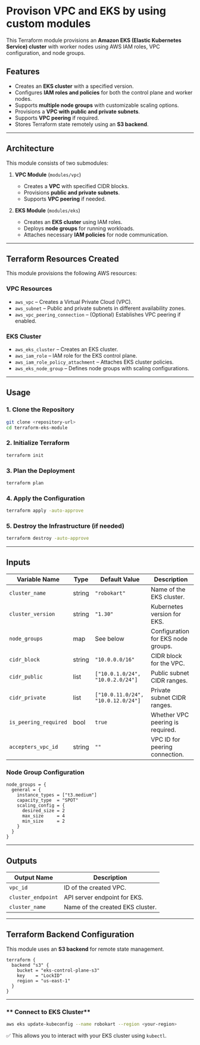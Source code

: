 
# Provison VPC and EKS by using custom modules

This Terraform module provisions an **Amazon EKS (Elastic Kubernetes Service) cluster** with worker nodes using AWS IAM roles, VPC configuration, and node groups.

## Features

- Creates an **EKS cluster** with a specified version.
- Configures **IAM roles and policies** for both the control plane and worker nodes.
- Supports **multiple node groups** with customizable scaling options.
- Provisions a **VPC with public and private subnets**.
- Supports **VPC peering** if required.
- Stores Terraform state remotely using an **S3 backend**.

---

## Architecture

This module consists of two submodules:

1. **VPC Module** (`modules/vpc`)
   - Creates a **VPC** with specified CIDR blocks.
   - Provisions **public and private subnets**.
   - Supports **VPC peering** if needed.

2. **EKS Module** (`modules/eks`)
   - Creates an **EKS cluster** using IAM roles.
   - Deploys **node groups** for running workloads.
   - Attaches necessary **IAM policies** for node communication.

---

## Terraform Resources Created

This module provisions the following AWS resources:

### **VPC Resources**
- `aws_vpc` – Creates a Virtual Private Cloud (VPC).
- `aws_subnet` – Public and private subnets in different availability zones.
- `aws_vpc_peering_connection` – (Optional) Establishes VPC peering if enabled.

### **EKS Cluster**
- `aws_eks_cluster` – Creates an EKS cluster.
- `aws_iam_role` – IAM role for the EKS control plane.
- `aws_iam_role_policy_attachment` – Attaches EKS cluster policies.
- `aws_eks_node_group` – Defines node groups with scaling configurations.

---

## **Usage**

### 1. Clone the Repository

```bash
git clone <repository-url>
cd terraform-eks-module
```

### 2. Initialize Terraform

```bash
terraform init
```

### 3. Plan the Deployment

```bash
terraform plan
```

### 4. Apply the Configuration

```bash
terraform apply -auto-approve
```

### 5. Destroy the Infrastructure (if needed)

```bash
terraform destroy -auto-approve
```

---

## **Inputs**

| Variable Name         | Type   | Default Value         | Description                                      |
|----------------------|--------|---------------------|--------------------------------------------------|
| `cluster_name`       | string | `"robokart"`        | Name of the EKS cluster.                        |
| `cluster_version`    | string | `"1.30"`           | Kubernetes version for EKS.                     |
| `node_groups`        | map    | See below          | Configuration for EKS node groups.              |
| `cidr_block`         | string | `"10.0.0.0/16"`    | CIDR block for the VPC.                         |
| `cidr_public`        | list   | `["10.0.1.0/24", "10.0.2.0/24"]` | Public subnet CIDR ranges. |
| `cidr_private`       | list   | `["10.0.11.0/24", "10.0.12.0/24"]` | Private subnet CIDR ranges. |
| `is_peering_required` | bool   | `true`              | Whether VPC peering is required.                |
| `accepters_vpc_id`   | string | `""`                | VPC ID for peering connection.                  |

### **Node Group Configuration**

```hcl
node_groups = {
  general = {
    instance_types = ["t3.medium"]
    capacity_type  = "SPOT"
    scaling_config = {
      desired_size = 2
      max_size     = 4
      min_size     = 2
    }
  }
}
```

---

## **Outputs**

| Output Name         | Description                       |
|---------------------|---------------------------------|
| `vpc_id`           | ID of the created VPC.         |
| `cluster_endpoint` | API server endpoint for EKS.   |
| `cluster_name`     | Name of the created EKS cluster. |

---

## **Terraform Backend Configuration**
This module uses an **S3 backend** for remote state management.

```hcl
terraform {
  backend "s3" {
    bucket = "eks-control-plane-s3"
    key    = "LockID"
    region = "us-east-1"
  }
}
```

---
### ** Connect to EKS Cluster**
```sh
aws eks update-kubeconfig --name robokart --region <your-region>
```
✅ This allows you to interact with your EKS cluster using `kubectl`.  